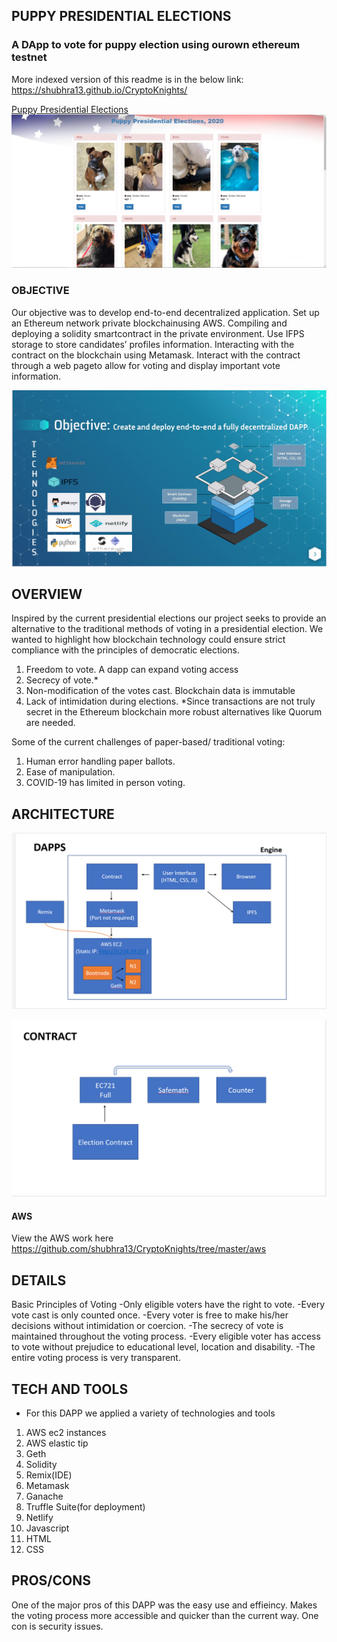 ## PUPPY PRESIDENTIAL ELECTIONS 

### A DApp to vote for puppy election using ourown ethereum testnet

More indexed version of this readme is in the below link:
https://shubhra13.github.io/CryptoKnights/

[Puppy Presidential Elections](https://pup-elections.netlify.app/)    
![websitehomepage](images/puppyelectionshomepagescreenshot.PNG)
### OBJECTIVE

Our objective was to develop end-to-end  decentralized application.
Set up an Ethereum network private blockchainusing AWS.
Compiling and deploying a solidity smartcontract in the private environment.
Use IFPS storage to store candidates’ profiles information.
Interacting with the contract on the blockchain using Metamask.
Interact with the contract through a web pageto allow for voting and display important vote information.




![OBJECTIVES](images/slide_show_objectives_with_graphics.PNG)


## OVERVIEW
Inspired by the current presidential elections our project seeks to provide an alternative to the traditional methods of voting in a presidential election. 
We wanted to highlight how blockchain technology could ensure strict compliance with the principles of democratic elections.
1. Freedom to vote.
A dapp can expand voting access
2. Secrecy of vote.*
3. Non-modification of the votes cast.
Blockchain data is immutable
4. Lack of intimidation during elections.
        *Since transactions are not truly secret in the Ethereum blockchain more robust alternatives like Quorum are needed.

Some of the current challenges of paper-based/ traditional voting:
1. Human error handling paper ballots.
2. Ease of manipulation.
3. COVID-19 has limited in person voting.





## ARCHITECTURE 

![dapps](images/correct_DAPPS.PNG)


![contract](images/corrected_contract.PNG)



#### AWS

View the AWS work here https://github.com/shubhra13/CryptoKnights/tree/master/aws


## DETAILS

Basic Principles of Voting
    -Only eligible voters have the right to vote.
    -Every vote cast is only counted once.
    -Every voter is free to make his/her decisions without intimidation or coercion.
    -The secrecy of vote is maintained throughout the voting process.
    -Every eligible voter has access to vote without prejudice to educational level, location and disability.
    -The entire voting process is very transparent.



## TECH AND TOOLS
- For this DAPP we applied a variety of technologies and tools 
1. AWS ec2 instances
2. AWS elastic tip
3. Geth
4. Solidity
5. Remix(IDE)
6. Metamask
7. Ganache
8. Truffle Suite(for deployment)
9. Netlify
10. Javascript
11. HTML
12. CSS



## PROS/CONS
One of the major pros of this DAPP was the easy use and effieincy. Makes the voting process more accessible and quicker than the current way. 
One con is security issues. 






